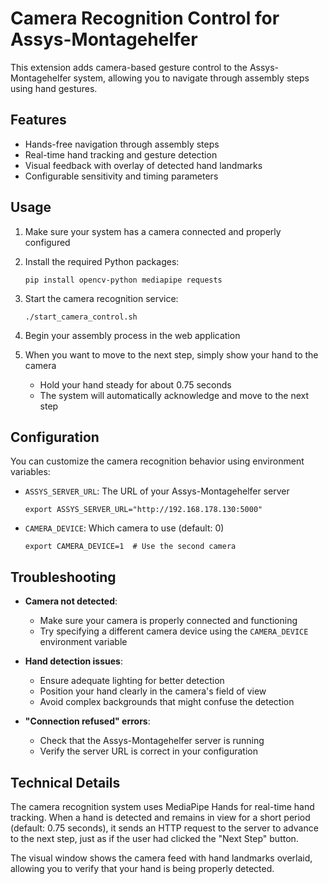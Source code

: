 # Camera Recognition Control for Assys-Montagehelfer

This extension adds camera-based gesture control to the Assys-Montagehelfer system, allowing you to navigate through assembly steps using hand gestures.

## Features

- Hands-free navigation through assembly steps
- Real-time hand tracking and gesture detection
- Visual feedback with overlay of detected hand landmarks
- Configurable sensitivity and timing parameters

## Usage

1. Make sure your system has a camera connected and properly configured
2. Install the required Python packages:
   ```
   pip install opencv-python mediapipe requests
   ```

3. Start the camera recognition service:
   ```
   ./start_camera_control.sh
   ```

4. Begin your assembly process in the web application
5. When you want to move to the next step, simply show your hand to the camera
   - Hold your hand steady for about 0.75 seconds
   - The system will automatically acknowledge and move to the next step

## Configuration

You can customize the camera recognition behavior using environment variables:

- `ASSYS_SERVER_URL`: The URL of your Assys-Montagehelfer server
  ```
  export ASSYS_SERVER_URL="http://192.168.178.130:5000"
  ```

- `CAMERA_DEVICE`: Which camera to use (default: 0)
  ```
  export CAMERA_DEVICE=1  # Use the second camera
  ```

## Troubleshooting

- **Camera not detected**: 
  - Make sure your camera is properly connected and functioning
  - Try specifying a different camera device using the `CAMERA_DEVICE` environment variable

- **Hand detection issues**:
  - Ensure adequate lighting for better detection
  - Position your hand clearly in the camera's field of view
  - Avoid complex backgrounds that might confuse the detection

- **"Connection refused" errors**:
  - Check that the Assys-Montagehelfer server is running
  - Verify the server URL is correct in your configuration

## Technical Details

The camera recognition system uses MediaPipe Hands for real-time hand tracking. When a hand is detected and remains in view for a short period (default: 0.75 seconds), it sends an HTTP request to the server to advance to the next step, just as if the user had clicked the "Next Step" button.

The visual window shows the camera feed with hand landmarks overlaid, allowing you to verify that your hand is being properly detected.